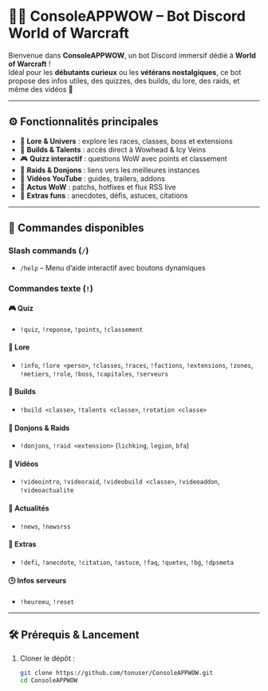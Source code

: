 # 🧙‍♂️ ConsoleAPPWOW – Bot Discord World of Warcraft

Bienvenue dans **ConsoleAPPWOW**, un bot Discord immersif dédié à **World of Warcraft** !  
Idéal pour les **débutants curieux** ou les **vétérans nostalgiques**, ce bot propose des infos utiles, des quizzes, des builds, du lore, des raids, et même des vidéos 🤩

---

## ⚙️ Fonctionnalités principales

- 📘 **Lore & Univers** : explore les races, classes, boss et extensions
- 🧠 **Builds & Talents** : accès direct à Wowhead & Icy Veins
- 🎮 **Quizz interactif** : questions WoW avec points et classement
- 🏰 **Raids & Donjons** : liens vers les meilleures instances
- 🎥 **Vidéos YouTube** : guides, trailers, addons
- 📰 **Actus WoW** : patchs, hotfixes et flux RSS live
- 🎯 **Extras funs** : anecdotes, défis, astuces, citations

---

## 📜 Commandes disponibles

### Slash commands (`/`)
- `/help` – Menu d’aide interactif avec boutons dynamiques

### Commandes texte (`!`)
#### 🎮 Quiz
- `!quiz`, `!reponse`, `!points`, `!classement`

#### 📘 Lore
- `!info`, `!lore <perso>`, `!classes`, `!races`, `!factions`, `!extensions`, `!zones`, `!metiers`, `!role`, `!boss`, `!capitales`, `!serveurs`

#### 🧠 Builds
- `!build <classe>`, `!talents <classe>`, `!rotation <classe>`

#### 🏰 Donjons & Raids
- `!donjons`, `!raid <extension>` (`lichking`, `legion`, `bfa`)

#### 🎥 Vidéos
- `!videointro`, `!videoraid`, `!videobuild <classe>`, `!videoaddon`, `!videoactualite`

#### 📰 Actualités
- `!news`, `!newsrss`

#### 🧪 Extras
- `!defi`, `!anecdote`, `!citation`, `!astuce`, `!faq`, `!quetes`, `!bg`, `!dpsmeta`

#### 🕒 Infos serveurs
- `!heureeu`, `!reset`

---

## 🛠️ Prérequis & Lancement

1. Cloner le dépôt :
   ```bash
   git clone https://github.com/tonuser/ConsoleAPPWOW.git
   cd ConsoleAPPWOW
